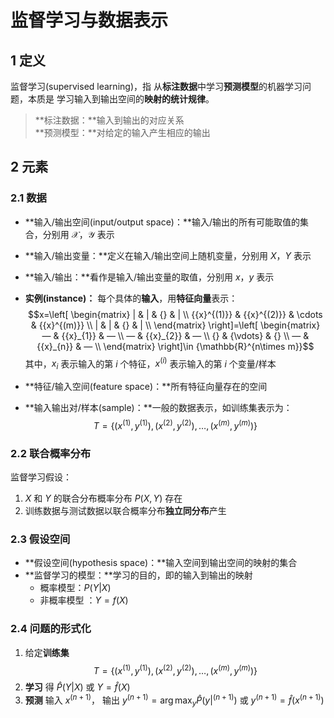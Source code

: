 # 监督学习与数据表示

## 1 定义
监督学习(supervised learning)，指 从**标注数据**中学习**预测模型**的机器学习问题，本质是 学习输入到输出空间的**映射的统计规律**。
>**标注数据：**输入到输出的对应关系  
>**预测模型：**对给定的输入产生相应的输出

## 2 元素
### 2.1 数据
- **输入/输出空间(input/output space)：**输入/输出的所有可能取值的集合，分别用 $\mathcal{X}$，$\mathcal{Y}$ 表示

- **输入/输出变量：**定义在输入/输出空间上随机变量，分别用 $X$，$Y$ 表示

- **输入/输出：**看作是输入/输出变量的取值，分别用 $x$，$y$ 表示

- **实例(instance)：** 每个具体的**输入**，用**特征向量**表示：  
	$$x=\left[ \begin{matrix}
   | & | & {} & |  \\
   {{x}^{(1)}} & {{x}^{(2)}} & \cdots  & {{x}^{(m)}}  \\
   | & | & {} & |  \\
\end{matrix} \right]=\left[ \begin{matrix}
   — & {{x}_{1}} & —  \\
   — & {{x}_{2}} & —  \\
   {} & {\vdots} & {}  \\
   — & {{x}_{n}} & —  \\
\end{matrix} \right]\in {\mathbb{R}^{n\times m}}$$
	其中，$x_i$ 表示输入的第 $i$ 个特征，$x^{(i)}$ 表示输入的第 $i$ 个变量/样本

- **特征/输入空间(feature space)：**所有特征向量存在的空间

- **输入输出对/样本(sample)：**一般的数据表示，如训练集表示为：
	$$T=\{({{x}^{(1)}},{{y}^{(1)}}),({{x}^{(2)}},{{y}^{(2)}}),\ldots ,({{x}^{(m)}},{{y}^{(m)}})\}$$

### 2.2 联合概率分布
监督学习假设：
1. $X$ 和 $Y$ 的联合分布概率分布 $P(X,Y)$ 存在
2. 训练数据与测试数据以联合概率分布**独立同分布**产生
### 2.3 假设空间
- **假设空间(hypothesis space)：**输入空间到输出空间的映射的集合
- **监督学习的模型：**学习的目的，即的输入到输出的映射
	- 概率模型：$P(Y|X)$
	- 非概率模型 ：$Y=f(X)$
### 2.4 问题的形式化
1. 给定**训练集**
	$$T=\{({{x}^{(1)}},{{y}^{(1)}}),({{x}^{(2)}},{{y}^{(2)}}),\ldots ,({{x}^{(m)}},{{y}^{(m)}})\}$$
2. **学习**
	得 $\hat{P}(Y|X)$ 或 $Y=\hat{f}(X)$
3. **预测**
	输入 $x^{(n+1)}$， 输出 $\displaystyle y^{(n+1)}=\arg\max_y\hat{P}(y|^{(n+1)})$ 或 $\displaystyle y^{(n+1)}=\hat{f}(x^{(n+1)})$




















